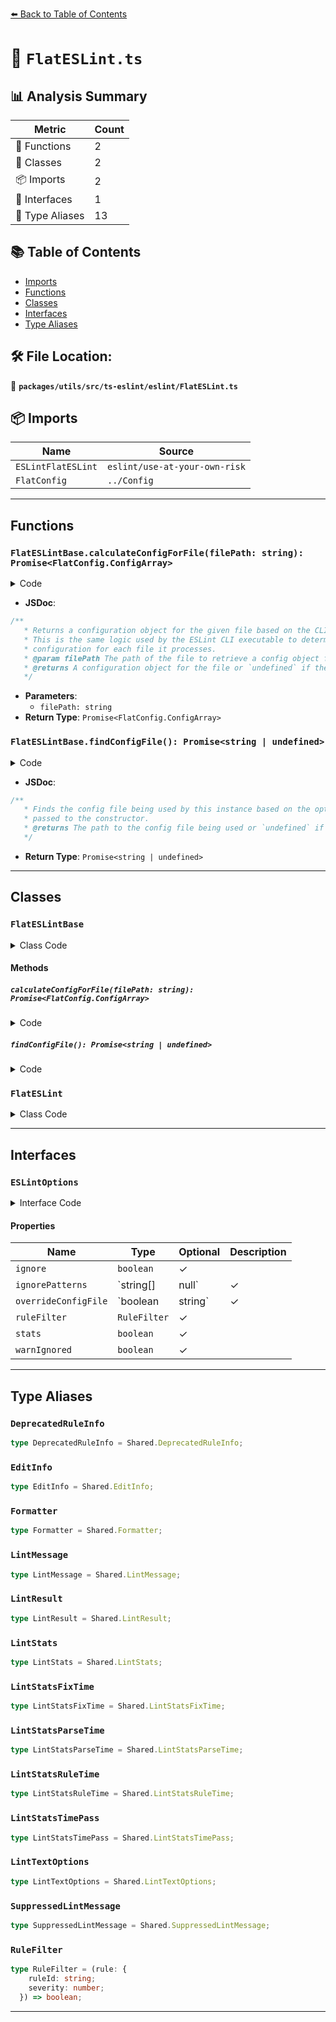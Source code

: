 [⬅️ Back to Table of Contents](../../../../../index.md)

# 📄 `FlatESLint.ts`

## 📊 Analysis Summary

| Metric | Count |
|--------|-------|
| 🔧 Functions | 2 |
| 🧱 Classes | 2 |
| 📦 Imports | 2 |
| 📐 Interfaces | 1 |
| 📑 Type Aliases | 13 |

## 📚 Table of Contents

- [Imports](#imports)
- [Functions](#functions)
- [Classes](#classes)
- [Interfaces](#interfaces)
- [Type Aliases](#type-aliases)

## 🛠️ File Location:
📂 **`packages/utils/src/ts-eslint/eslint/FlatESLint.ts`**

## 📦 Imports

| Name | Source |
|------|--------|
| `ESLintFlatESLint` | `eslint/use-at-your-own-risk` |
| `FlatConfig` | `../Config` |


---

## Functions

### `FlatESLintBase.calculateConfigForFile(filePath: string): Promise<FlatConfig.ConfigArray>`

<details><summary>Code</summary>

```ts
calculateConfigForFile(filePath: string): Promise<FlatConfig.ConfigArray>;
```
</details>

- **JSDoc**:
```ts
/**
   * Returns a configuration object for the given file based on the CLI options.
   * This is the same logic used by the ESLint CLI executable to determine
   * configuration for each file it processes.
   * @param filePath The path of the file to retrieve a config object for.
   * @returns A configuration object for the file or `undefined` if there is no configuration data for the object.
   */
```

- **Parameters**:
  - `filePath: string`
- **Return Type**: `Promise<FlatConfig.ConfigArray>`
### `FlatESLintBase.findConfigFile(): Promise<string | undefined>`

<details><summary>Code</summary>

```ts
findConfigFile(): Promise<string | undefined>;
```
</details>

- **JSDoc**:
```ts
/**
   * Finds the config file being used by this instance based on the options
   * passed to the constructor.
   * @returns The path to the config file being used or `undefined` if no config file is being used.
   */
```

- **Return Type**: `Promise<string | undefined>`

---

## Classes

### `FlatESLintBase`

<details><summary>Class Code</summary>

```ts
declare class FlatESLintBase extends Shared.ESLintBase<
  FlatConfig.ConfigArray,
  FlatESLint.ESLintOptions
> {
  static readonly configType: 'flat';

  /**
   * Returns a configuration object for the given file based on the CLI options.
   * This is the same logic used by the ESLint CLI executable to determine
   * configuration for each file it processes.
   * @param filePath The path of the file to retrieve a config object for.
   * @returns A configuration object for the file or `undefined` if there is no configuration data for the object.
   */
  calculateConfigForFile(filePath: string): Promise<FlatConfig.ConfigArray>;

  /**
   * Finds the config file being used by this instance based on the options
   * passed to the constructor.
   * @returns The path to the config file being used or `undefined` if no config file is being used.
   */
  findConfigFile(): Promise<string | undefined>;
}
```
</details>

#### Methods

##### `calculateConfigForFile(filePath: string): Promise<FlatConfig.ConfigArray>`

<details><summary>Code</summary>

```ts
calculateConfigForFile(filePath: string): Promise<FlatConfig.ConfigArray>;
```
</details>

##### `findConfigFile(): Promise<string | undefined>`

<details><summary>Code</summary>

```ts
findConfigFile(): Promise<string | undefined>;
```
</details>

### `FlatESLint`

<details><summary>Class Code</summary>

```ts
export class FlatESLint extends (ESLintFlatESLint as typeof FlatESLintBase) {}
```
</details>


---

## Interfaces

### `ESLintOptions`

<details><summary>Interface Code</summary>

```ts
export interface ESLintOptions
    extends Shared.ESLintOptions<FlatConfig.ConfigArray> {
    /**
     * If false is present, the eslint.lintFiles() method doesn't respect `ignorePatterns` ignorePatterns in your configuration.
     * @default true
     */
    ignore?: boolean;
    /**
     * Ignore file patterns to use in addition to config ignores. These patterns are relative to cwd.
     * @default null
     */
    ignorePatterns?: string[] | null;
    /**
     * The path to a configuration file, overrides all configurations used with this instance.
     * The options.overrideConfig option is applied after this option is applied.
     * Searches for default config file when falsy; doesn't do any config file lookup when `true`; considered to be a config filename when a string.
     * @default false
     */
    overrideConfigFile?: boolean | string;
    /**
     * A predicate function that filters rules to be run.
     * This function is called with an object containing `ruleId` and `severity`, and returns `true` if the rule should be run.
     * @default () => true
     */
    ruleFilter?: RuleFilter;
    /**
     * When set to true, additional statistics are added to the lint results.
     * @see {@link https://eslint.org/docs/latest/extend/stats}
     * @default false
     */
    stats?: boolean;
    /**
     * Show warnings when the file list includes ignored files.
     * @default true
     */
    warnIgnored?: boolean;
  }
```
</details>

#### Properties

| Name | Type | Optional | Description |
|------|------|----------|-------------|
| `ignore` | `boolean` | ✓ |  |
| `ignorePatterns` | `string[] | null` | ✓ |  |
| `overrideConfigFile` | `boolean | string` | ✓ |  |
| `ruleFilter` | `RuleFilter` | ✓ |  |
| `stats` | `boolean` | ✓ |  |
| `warnIgnored` | `boolean` | ✓ |  |


---

## Type Aliases

### `DeprecatedRuleInfo`

```ts
type DeprecatedRuleInfo = Shared.DeprecatedRuleInfo;
```

### `EditInfo`

```ts
type EditInfo = Shared.EditInfo;
```

### `Formatter`

```ts
type Formatter = Shared.Formatter;
```

### `LintMessage`

```ts
type LintMessage = Shared.LintMessage;
```

### `LintResult`

```ts
type LintResult = Shared.LintResult;
```

### `LintStats`

```ts
type LintStats = Shared.LintStats;
```

### `LintStatsFixTime`

```ts
type LintStatsFixTime = Shared.LintStatsFixTime;
```

### `LintStatsParseTime`

```ts
type LintStatsParseTime = Shared.LintStatsParseTime;
```

### `LintStatsRuleTime`

```ts
type LintStatsRuleTime = Shared.LintStatsRuleTime;
```

### `LintStatsTimePass`

```ts
type LintStatsTimePass = Shared.LintStatsTimePass;
```

### `LintTextOptions`

```ts
type LintTextOptions = Shared.LintTextOptions;
```

### `SuppressedLintMessage`

```ts
type SuppressedLintMessage = Shared.SuppressedLintMessage;
```

### `RuleFilter`

```ts
type RuleFilter = (rule: {
    ruleId: string;
    severity: number;
  }) => boolean;
```


---